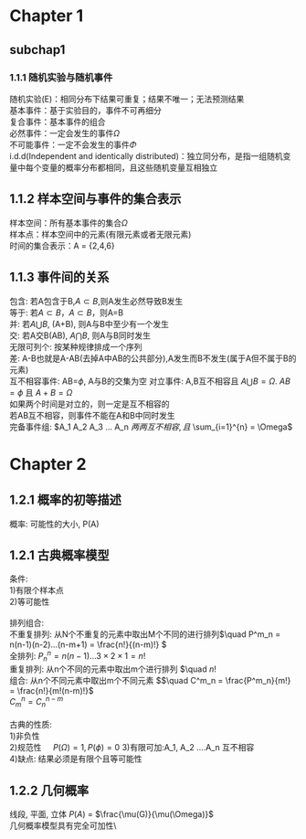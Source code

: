 # Chapter 1
## subchap1
### 1.1.1 随机实验与随机事件
  随机实验(E)：相同分布下结果可重复；结果不唯一；无法预测结果\
  基本事件：基于实验目的，事件不可再细分\
  复合事件：基本事件的组合\
  必然事件：一定会发生的事件$\Omega$\
  不可能事件：一定不会发生的事件$\Phi$\
  i.d.d(Independent and identically distributed)：独立同分布，是指一组随机变量中每个变量的概率分布都相同，且这些随机变量互相独立

## 1.1.2 样本空间与事件的集合表示
  样本空间：所有基本事件的集合$\Omega$\
  样本点：样本空间中的元素(有限元素或者无限元素)\
  时间的集合表示：A = {2,4,6}
  
## 1.1.3 事件间的关系
  包含: 若A包含于B,$A \subset B$,则A发生必然导致B发生\
  等于: 若$A \subset B$，$A \subset B$，则A=B\
  并: 若$A \bigcup B$, (A+B), 则A与B中至少有一个发生\
  交: 若A交B(AB), $A \bigcap B$, 则A与B同时发生\
  无限可列个: 按某种规律排成一个序列\
  差: A-B也就是A-AB(去掉A中AB的公共部分),A发生而B不发生(属于A但不属于B的元素)\
  互不相容事件: AB=$\phi$\, A与B的交集为空
  对立事件: A,B互不相容且 $A \bigcup B = \Omega$. $AB = \phi$ 且 $A+B = \Omega$ \
  如果两个时间是对立的，则一定是互不相容的\
  若AB互不相容，则事件不能在A和B中同时发生\
  完备事件组: $A_1 A_2 A_3 ... A_n $两两互不相容, 且$ \sum_{i=1}^{n} = \Omega$  
  
  
  
# Chapter 2
## 1.2.1 概率的初等描述
  概率: 可能性的大小, P(A)
  
## 1.2.1 古典概率模型
  条件: \
  1)有限个样本点\
  2)等可能性\
  \
  排列组合:\
  不重复排列: 从N个不重复的元素中取出M个不同的进行排列$\quad P^m_n = n(n-1)(n-2)...(n-m+1) = \frac{n!}{(n-m)!} $ \
  全排列: $P^n_n = n(n-1)...3\times 2\times1 = n!$\
  重复排列: 从n个不同的元素中取出m个进行排列 $\quad $n!$ \
  组合: 从n个不同元素中取出m个不同元素 $$\quad C^m_n = \frac{P^m_n}{m!} = \frac{n!}{m!(n-m)!}$\
  $C^n_m = C^{n-m}_ n$\
  \
  古典的性质:\
  1)非负性\
  2)规范性 $\quad P(\Omega) = 1, P(\phi) = 0$
  3)有限可加:A_1, A_2 ....A_n 互不相容\
  4)缺点: 结果必须是有限个且等可能性
  
  ## 1.2.2 几何概率
  线段, 平面, 立体 $P(A)$ = $\frac{\mu(G)}{\mu(\Omega)}$\
  几何概率模型具有完全可加性\
  
  
  
  
  
  
  
  
  
 
  
  
